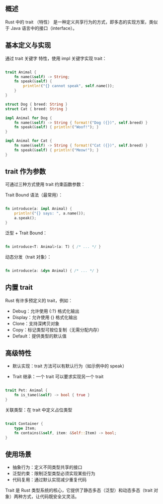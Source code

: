 ## 概述

Rust 中的 trait （特性） 是一种定义共享行为的方式，即多态的实现方案，类似于 Java 语言中的接口（interface）。


## 基本定义与实现

通过 trait 关键字 特性，使用 impl 关键字实现 trait：

```rust

trait Animal {
    fn name(&self) -> String;
    fn speak(&self) {
        println!("{} cannot speak", self.name());
    }
}

struct Dog { breed: String }
struct Cat { breed: String }

impl Animal for Dog {
    fn name(&self) -> String { format!("Dog ({})", self.breed) }
    fn speak(&self) { println!("Woof!"); }
}

impl Animal for Cat {
    fn name(&self) -> String { format!("Cat ({})", self.breed) }
    fn speak(&self) { println!("Meow!"); }
}

```

## trait 作为参数

可通过三种方式使用 trait 约束函数参数：

Trait Bound 语法（最常用）：

```rust

fn introduce(a: impl Animal) {
    println!("{} says: ", a.name());
    a.speak();
}

```

泛型 + Trait Bound：

```rust

fn introduce<T: Animal>(a: T) { /* ... */ }

```


动态分发（trait 对象）：

```rust

fn introduce(a: &dyn Animal) { /* ... */ }

```

## 内置 trait

Rust 有许多预定义的 trait，例如：

* Debug：允许使用 {:?} 格式化输出
* Display：允许使用 {} 格式化输出
* Clone：支持深拷贝对象
* Copy：标记类型可按位复制（无需分配内存）
* Default：提供类型的默认值


## 高级特性

* 默认实现：trait 方法可以有默认行为（如示例中的 speak）

* Trait 继承：一个 trait 可以要求实现另一个 trait

```rust

trait Pet: Animal {
    fn is_tame(&self) -> bool { true }
}

```

关联类型：在 trait 中定义占位类型


```rust

trait Container {
    type Item;
    fn contains(&self, item: &Self::Item) -> bool;
}

```


## 使用场景

* 抽象行为：定义不同类型共享的接口
* 泛型约束：限制泛型类型必须实现某些行为
* 代码复用：通过默认实现减少重复代码


Trait 是 Rust 类型系统的核心，它提供了静态多态（泛型）和动态多态（trait 对象）两种方式，让代码既安全又灵活。